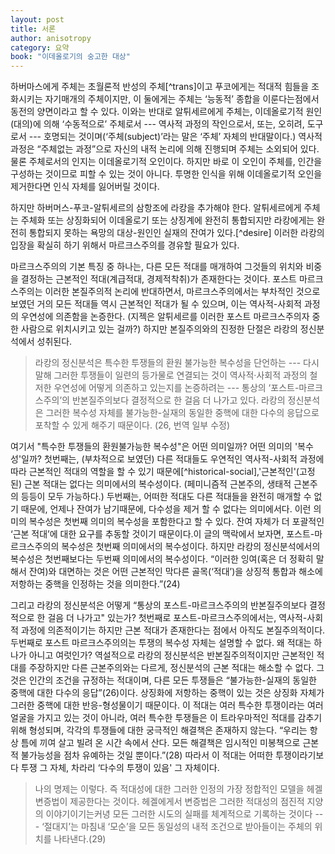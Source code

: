 ```yaml
---
layout: post
title: 서론
author: anisotropy
category: 요약
book: "이데올로기의 숭고한 대상"
---
```


하버마스에게 주체는 초월론적 반성의 주체[^trans]이고 푸코에게는 적대적 힘들을 조화시키는 자기매개의 주체이지만, 이 둘에게는 주체는 ‘능동적’ 종합을 이룬다는점에서 동전의 양면이라고 할 수 있다. 이와는 반대로 알튀세르에게 주체는, 이데올로기적 원인(대의)에 의해 ‘수동적으로’ 주체로서 --- 역사적 과정의 작인으로서, 또는, 오히려, 도구로서 --- 호명되는 것이며(‘주체(subject)’라는 말은 ‘주체’ 자체의 반대말이다.) 역사적 과정은 “주체없는 과정”으로 자신의 내적 논리에 의해 진행되며 주체는 소외되어 있다. 물론 주체로서의 인지는 이데올로기적 오인이다. 하지만 바로 이 오인이 주체를, 인간을 구성하는 것이므로 피할 수 있는 것이 아니다. 투명한 인식을 위해 이데올로기적 오인을 제거한다면 인식 자체를 잃어버릴 것이다.

하지만 하버머스-푸코-알튀세르의 삼항조에 라캉을 추가해야 한다. 알튀세르에게 주체는 주체화 또는 상징화되어 이데올로기 또는 상징계에 완전히 통합되지만 라캉에게는 완전히 통합되지 못하는 욕망의 대상-원인인 실재의 잔여가 있다.[^desire] 이러한 라캉의 입장을 확실히 하기 위해서 마르크스주의를 경유할 필요가 있다.

마르크스주의의 기본 특징 중 하나는, 다른 모든 적대를 매개하여 그것들의 위치와 비중을 결정하는 근본적인 적대(계급적대, 경제적착취)가 존재한다는 것이다. 포스트 마르크스주의는 이러한 본질주의적 논리에 반대하면서, 마르크스주의에서는 부차적인 것으로 보였던 거의 모든 적대들 역시 근본적인 적대가 될 수 있으며, 이는 역사적-사회적 과정의 우연성에 의존함을 논증한다. (지젝은 알튀세르를 이러한 포스트 마르크스주의자 중 한 사람으로 위치시키고 있는 걸까?) 하지만 본질주의와의 진정한 단절은 라캉의 정신분석에서 성취된다.

> 라캉의 정신분석은 특수한 투쟁들의 환원 불가능한 복수성을 단언하는 --- 다시 말해 그러한 투쟁들이 일련의 등가물로 연결되는 것이 역사적·사회적 과정의 철저한 우연성에 어떻게 의존하고 있는지를 논증하려는 --- 통상의 ‘포스트-마르크스주의’의 반본질주의보다 결정적으로 한 걸음 더 나가고 있다. 라캉의 정신분석은 그러한 복수성 자체를 불가능한-실재의 동일한 중핵에 대한 다수의 응답으로 포착할 수 있게 해주기 때문이다. (26, 번역 일부 수정)

여기서 "특수한 투쟁들의 환원불가능한 복수성"은 어떤 의미일까? 어떤 의미의 '복수성'일까? 첫번째는, (부차적으로 보였던) 다른 적대들도 우연적인 역사적-사회적 과정에 따라 근본적인 적대의 역할을 할 수 있기 때문에[^historical-social],'근본적인'(고정된) 근본 적대는 없다는 의미에서의 복수성이다. (페미니즘적 근본주의, 생태적 근본주의 등등이 모두 가능하다.) 두번째는, 어떠한 적대도 다른 적대들을 완전히 매개할 수 없기 때문에, 언제나 잔여가 남기때문에, 다수성을 제거 할 수 없다는 의미에서다. 이런 의미의 복수성은 첫번째 의미의 복수성을 포함한다고 할 수 있다. 잔여 자체가 더 포괄적인 ‘근본 적대’에 대한 요구를 추동할 것이기 때문이다.이 글의 맥락에서 보자면, 포스트-마르크스주의의 복수성은 첫번째 의미에서의 복수성이다. 하지만 라캉의 정신분석에서의 복수성은 첫번째보다는 두번째 의미에서의 복수성이다. “이러한 잉여(혹은 더 정확히 말해서 잔여)와 대면하는 것은 어떤 근본적인 막다른 골목(‘적대’)을 상징적 통합과 해소에 저항하는 중핵을 인정하는 것을 의미한다.”(24)

그리고 라캉의 정신분석은 어떻게 “통상의 포스트-마르크스주의의 반본질주의보다 결정적으로 한 걸음 더 나가고" 있는가? 첫번째로 포스트-마르크스주의에서는, 역사적-사회적 과정에 의존적이기는 하지만 근본 적대가 존재한다는 점에서 아직도 본질주의적이다. 두번째로 포스트 마르크스주의의는 투쟁의 복수성 자체는 설명할 수 없다. 왜 적대는 하나가 아니고 여럿인가? 역설적으로 라캉의 정신분석은 반본질주의적이지만 근본적인 적대를 주장하지만 다른 근본주의와는 다르게, 정신분석의 근본 적대는 해소할 수 없다. 그것은 인간의 조건을 규정하는 적대이며, 다른 모든 투쟁들은 “불가능한-실재의 동일한 중핵에 대한 다수의 응답”(26)이다. 상징화에 저항하는 중핵이 있는 것은 상징화 자체가 그러한 중핵에 대한 반응-형성물이기 때문이다. 이 적대는 여러 특수한 투쟁이라는 여러 얼굴을 가지고 있는 것이 아니라, 여러 특수한 투쟁들은 이 트라우마적인 적대를 감추기 위해 형성되며, 각각의 투쟁들에 대한 궁극적인 해결책은 존재하지 않는다. “우리는 항상 틈에 끼여 살고 빌려 온 시간 속에서 산다. 모든 해결책은 임시적인 미봉책으로 근본적 불가능성을 점차 유예하는 것일 뿐이다.”(28) 따라서 이 적대는 어떠한 투쟁이라기보다 투쟁 그 자체, 차라리 ‘다수의 투쟁이 있음' 그 자체이다.

> 나의 명제는 이렇다. 즉 적대성에 대한 그러한 인정의 가장 정합적인 모델을 헤겔 변증법이 제공한다는 것이다. 헤겔에게서 변증법은 그러한 적대성의 점진적 지양의 이야기이기는커녕 모든 그러한 시도의 실패를 체계적으로 기록하는 것이다 --- ‘절대지’는 마침내 ‘모순’을 모든 동일성의 내적 조건으로 받아들이는 주체의 위치를 나타낸다.(29)
